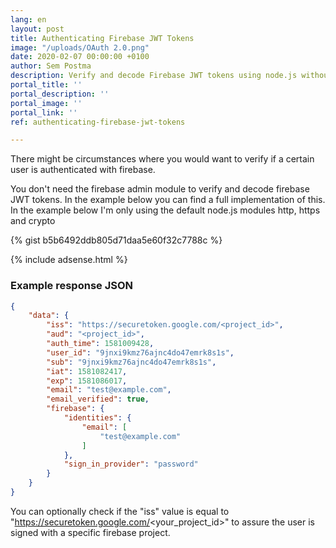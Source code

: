```yaml
---
lang: en
layout: post
title: Authenticating Firebase JWT Tokens
image: "/uploads/OAuth 2.0.png"
date: 2020-02-07 00:00:00 +0100
author: Sem Postma
description: Verify and decode Firebase JWT tokens using node.js without dependencies.
portal_title: ''
portal_description: ''
portal_image: ''
portal_link: ''
ref: authenticating-firebase-jwt-tokens

---
```

There might be circumstances where you would want to verify if a certain user is authenticated with firebase.

You don't need the firebase admin module to verify and decode firebase JWT tokens. In the example below you can find a full implementation of this. In the example below I'm only using the default node.js modules http, https and crypto

{% gist b5b6492ddb805d71daa5e60f32c7788c %}

{% include adsense.html %}

### Example response JSON

```json
{
    "data": {
        "iss": "https://securetoken.google.com/<project_id>",
        "aud": "<project_id>",
        "auth_time": 1581009428,
        "user_id": "9jnxi9kmz76ajnc4do47emrk8s1s",
        "sub": "9jnxi9kmz76ajnc4do47emrk8s1s",
        "iat": 1581082417,
        "exp": 1581086017,
        "email": "test@example.com",
        "email_verified": true,
        "firebase": {
            "identities": {
                "email": [
                    "test@example.com"
                ]
            },
            "sign_in_provider": "password"
        }
    }
}
```

You can optionally check if the "iss" value is equal to "https://securetoken.google.com/<your_project_id>" to assure the user is signed with a specific firebase project.

